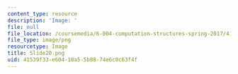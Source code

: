 ```yaml
---
content_type: resource
description: 'Image: '
file: null
file_location: /coursemedia/6-004-computation-structures-spring-2017/41539f33e60418a55b8874e6c0c63f4f_Slide20.png
file_type: image/png
resourcetype: Image
title: Slide20.png
uid: 41539f33-e604-18a5-5b88-74e6c0c63f4f
---
```

